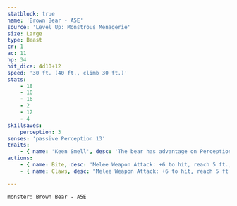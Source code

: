 ```yaml
---
statblock: true
name: 'Brown Bear - A5E'
source: 'Level Up: Monstrous Menagerie'
size: Large
type: Beast
cr: 1
ac: 11
hp: 34
hit_dice: 4d10+12
speed: '30 ft. (40 ft., climb 30 ft.)'
stats:
    - 18
    - 10
    - 16
    - 2
    - 12
    - 4
skillsaves:
    perception: 3
senses: 'passive Perception 13'
traits:
    - { name: 'Keen Smell', desc: 'The bear has advantage on Perception checks that rely on smell.' }
actions:
    - { name: Bite, desc: 'Melee Weapon Attack: +6 to hit, reach 5 ft., one target. Hit: 11 (2d6+4) piercing damage.' }
    - { name: Claws, desc: "Melee Weapon Attack: +6 to hit, reach 5 ft., one target. Hit: 9 (2d4+4) slashing damage. If the target is a Medium or smaller creature, it is grappled (escape DC 14). Until this grapple ends, the bear can't attack a different target with its claws." }

---
```

```statblock
monster: Brown Bear - A5E
```
